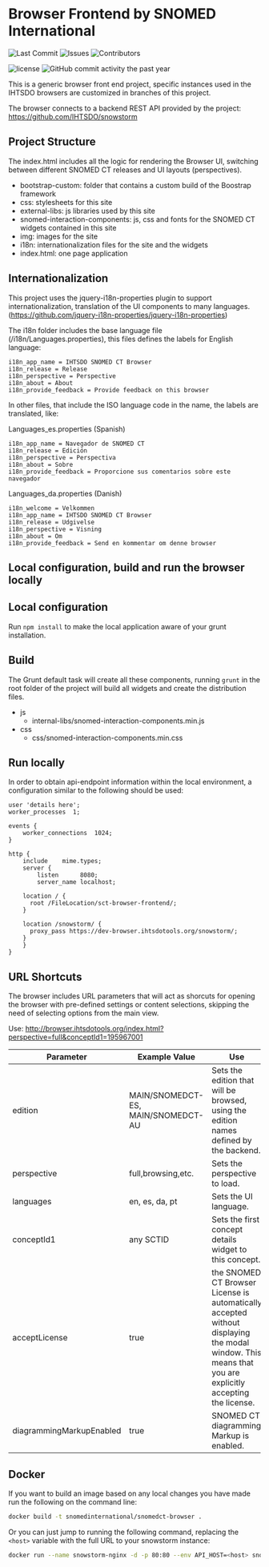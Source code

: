 # Browser Frontend by SNOMED International

![Last Commit](https://img.shields.io/github/last-commit/ihtsdo/sct-browser-frontend/develop)
![Issues](https://img.shields.io/github/issues/ihtsdo/sct-browser-frontend)
![Contributors](https://img.shields.io/github/contributors/ihtsdo/sct-browser-frontend)

![license](https://img.shields.io/badge/License-Apache%202.0-blue.svg)
![GitHub commit activity the past year](https://img.shields.io/github/commit-activity/m/ihtsdo/sct-browser-frontend/develop)

This is a generic browser front end project, specific instances used in the IHTSDO browsers are customized in branches of this project.

The browser connects to a backend REST API provided by the project: https://github.com/IHTSDO/snowstorm

Project Structure
-----------------

The index.html includes all the logic for rendering the Browser UI, switching between different SNOMED CT releases and UI layouts (perspectives).

* bootstrap-custom: folder that contains a custom build of the Boostrap framework
* css: stylesheets for this site
* external-libs: js libraries used by this site
* snomed-interaction-components: js, css and fonts for the SNOMED CT widgets contained in this site
* img: images for the site
* i18n: internationalization files for the site and the widgets
* index.html: one page application

Internationalization
--------------------

This project uses the jquery-i18n-properties plugin to support internationalization, translation of the UI components to many languages. (https://github.com/jquery-i18n-properties/jquery-i18n-properties)

The i18n folder includes the base language file (/i18n/Languages.properties), this files defines the labels for English language:

```
i18n_app_name = IHTSDO SNOMED CT Browser
i18n_release = Release
i18n_perspective = Perspective
i18n_about = About
i18n_provide_feedback = Provide feedback on this browser
```
In other files, that include the ISO language code in the name, the labels are translated, like:

Languages_es.properties (Spanish)
```
i18n_app_name = Navegador de SNOMED CT 
i18n_release = Edición
i18n_perspective = Perspectiva
i18n_about = Sobre
i18n_provide_feedback = Proporcione sus comentarios sobre este navegador
```

Languages_da.properties  (Danish)
```
i18n_welcome = Velkommen
i18n_app_name = IHTSDO SNOMED CT Browser
i18n_release = Udgivelse
i18n_perspective = Visning
i18n_about = Om
i18n_provide_feedback = Send en kommentar om denne browser
```

## Local configuration, build and run the browser locally

Local configuration
-------------------
Run `npm install` to make the local application aware of your grunt installation.


Build
-----

The Grunt default task will create all these components, running `grunt` in the root folder of the project will build all widgets and create the distribution files.

- js
  - internal-libs/snomed-interaction-components.min.js
- css
  - css/snomed-interaction-components.min.css


Run locally
-----------

In order to obtain api-endpoint information within the local environment, a configuration similar to the following should be used:

```
user 'details here';
worker_processes  1;
 
events {
    worker_connections  1024;
}
 
http {
	include    mime.types;
    server {
		listen		8080;
		server_name	localhost;

    location / {
      root /FileLocation/sct-browser-frontend/;
    }       
    
    location /snowstorm/ {
      proxy_pass https://dev-browser.ihtsdotools.org/snowstorm/;
    }
	}	
}
```

## URL Shortcuts

The browser includes URL parameters that will act as shorcuts for opening the browser with pre-defined settings or content selections, skipping the need of selecting options from the main view.

Use:
http://browser.ihtsdotools.org/index.html?perspective=full&conceptId1=195967001

Parameter|Example Value|Use
---|---|---
edition|MAIN/SNOMEDCT-ES, MAIN/SNOMEDCT-AU|Sets the edition that will be browsed, using the edition names defined by the backend.
perspective|full,browsing,etc.|Sets the perspective to load.
languages|en, es, da, pt|Sets the UI language.
conceptId1|any SCTID|Sets the first concept details widget to this concept.
acceptLicense|true| the SNOMED CT Browser License is automatically accepted without displaying the modal window. This means that you are explicitly accepting the license.
diagrammingMarkupEnabled|true|SNOMED CT diagramming Markup is enabled.

## Docker

If you want to build an image based on any local changes you have made run the following on the command line:

```bash
docker build -t snomedinternational/snomedct-browser .
```

Or you can just jump to running the following command, replacing the `<host>` variable with the full URL to your snowstorm instance:

```bash
docker run --name snowstorm-nginx -d -p 80:80 --env API_HOST=<host> snomedinternational/snomedct-browser
```
